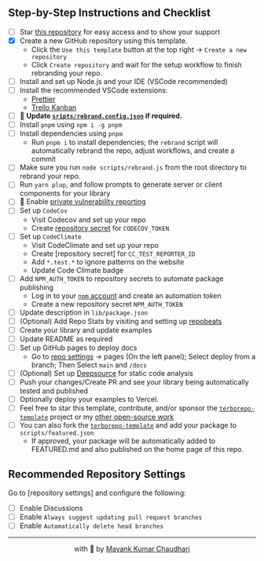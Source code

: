## Step-by-Step Instructions and Checklist

- [ ] Star [this repository](https://github.com/react18-tools/turborepo-template/) for easy access and to show your support
- [x] Create a new GitHub repository using this template.
  - Click the `Use this template` button at the top right -> `Create a new repository`
  - Click `Create repository` and wait for the setup workflow to finish rebranding your repo.
- [ ] Install and set up Node.js and your IDE (VSCode recommended)
- [ ] Install the recommended VSCode extensions:
  - [Prettier](https://marketplace.visualstudio.com/items?itemName=esbenp.prettier-vscode)
  - [Trello Kanban](https://marketplace.visualstudio.com/items?itemName=mayank1513.trello-kanban-task-board)
- [ ] 🌟 **Update [`sripts/rebrand.config.json`](./scripts/rebrand.config.json) if required.**
- [ ] Install `pnpm` using `npm i -g pnpm`
- [ ] Install dependencies using `pnpm`
  - Run `pnpm i` to install dependencies; the `rebrand` script will automatically rebrand the repo, adjust workflows, and create a commit
- [ ] Make sure you run `node scripts/rebrand.js` from the root directory to rebrand your repo.
- [ ] Run `yarn plop`, and follow prompts to generate server or client components for your library
- [ ] 🌟 Enable [private vulnerability reporting](https://github.com/react18-tools/esbuild-plugin-webgl/security)
- [ ] Set up `CodeCov`
  - Visit Codecov and set up your repo
  - Create [repository secret]((https://github.com/react18-tools/esbuild-plugin-webgl/settings/secrets/actions)) for `CODECOV_TOKEN`
- [ ] Set up `CodeClimate`
  - Visit CodeClimate and set up your repo
  - Create [repository secret] for `CC_TEST_REPORTER_ID`
  - Add `*.test.*` to ignore patterns on the website
  - Update Code Climate badge
- [ ] Add `NPM_AUTH_TOKEN` to repository secrets to automate package publishing
  - Log in to your [`npm` account](https://www.npmjs.com/login) and create an automation token
  - Create a new repository secret `NPM_AUTH_TOKEN`
- [ ] Update description in `lib/package.json`
- [ ] (Optional) Add Repo Stats by visiting and setting up [repobeats](https://repobeats.axiom.co/)
- [ ] Create your library and update examples
- [ ] Update README as required
- [ ] Set up GitHub pages to deploy docs
  - Go to [repo settings](https://github.com/react18-tools/esbuild-plugin-webgl/settings/pages) -> pages (On the left panel); Select deploy from a branch; Then Select `main` and `/docs`
- [ ] (Optional) Set up [Deepsource](https://app.deepsource.com/login) for static code analysis
- [ ] Push your changes/Create PR and see your library being automatically tested and published
- [ ] Optionally deploy your examples to Vercel.
- [ ] Feel free to star this template, contribute, and/or sponsor the [`terborepo-template`](https://github.com/react18-tools/turborepo-template) project or my [other open-source work](https://github.com/sponsors/mayank1513)
- [ ] You can also fork the [`terborepo-template`](https://github.com/react18-tools/turborepo-template/fork) and add your package to `scripts/featured.json`
  - If approved, your package will be automatically added to FEATURED.md and also published on the home page of this repo.

## Recommended Repository Settings

Go to [repository settings] and configure the following:

- [ ] Enable Discussions
- [ ] Enable `Always suggest updating pull request branches`
- [ ] Enable `Automatically delete head branches`

<hr />

<p align="center" style="text-align:center">with 💖 by <a href="https://mayank-chaudhari.vercel.app" target="_blank">Mayank Kumar Chaudhari</a></p>
